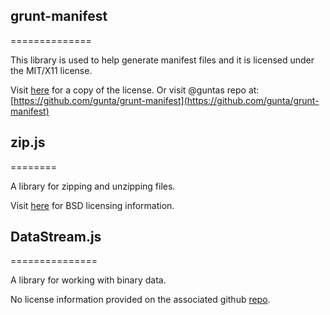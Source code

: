 ## grunt-manifest
==============

This library is used to help generate manifest files and it is licensed under the MIT/X11 license.

Visit [here](https://github.com/gunta/grunt-manifest/blob/master/LICENSE-MIT) for a copy of the license. Or visit @guntas repo at: [https://github.com/gunta/grunt-manifest](https://github.com/gunta/grunt-manifest)


## zip.js
========

A library for zipping and unzipping files.

Visit [here](https://github.com/gildas-lormeau/zip.js) for BSD licensing information.

## DataStream.js
===============

A library for working with binary data. 

No license information provided on the associated github [repo](https://github.com/kig/DataStream.js).